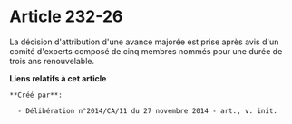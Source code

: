 # Article 232-26

La décision d'attribution d'une avance majorée est prise après avis d'un comité d'experts composé de cinq membres nommés pour
une durée de trois ans renouvelable.

**Liens relatifs à cet article**

	**Créé par**:

	  - Délibération n°2014/CA/11 du 27 novembre 2014 - art., v. init.
